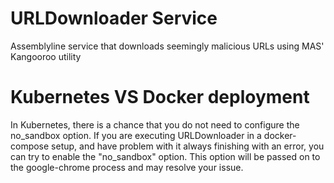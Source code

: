 # URLDownloader Service
Assemblyline service that downloads seemingly malicious URLs using MAS' Kangooroo utility

# Kubernetes VS Docker deployment
In Kubernetes, there is a chance that you do not need to configure the no_sandbox option. If you are executing URLDownloader in a docker-compose setup, and have problem with it always finishing with an error, you can try to enable the "no_sandbox" option. This option will be passed on to the google-chrome process and may resolve your issue.

